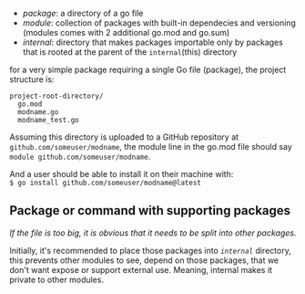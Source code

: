 - _package_: a directory of a go file
- _module_: collection of packages with built-in dependecies and versioning (modules comes with 2 additional go.mod and go.sum)
- _internal_: directory that makes packages importable only by packages that is rooted at the parent of the `internal`(this) directory


for a very simple package requiring a single Go file (package), the project structure is:
```
project-root-directory/
  go.mod
  modname.go
  modname_test.go
```
Assuming this directory is uploaded to a GitHub repository at `github.com/someuser/modname`, the module line in the go.mod file should say `module github.com/someuser/modname`.  

And a user should be able to install it on their machine with:  
`$ go install github.com/someuser/modname@latest`


## Package or command with supporting packages
_If the file is too big, it is obvious that it needs to be split into other packages._  

Initially, it's recommended to place those packages into _`internal`_ directory, this prevents other modules to see, depend on those packages, that we don't want expose or support external use. Meaning, internal makes it private to other modules.
